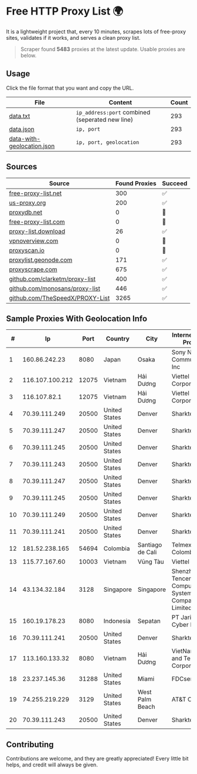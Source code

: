 
# Free HTTP Proxy List 🌍

It is a lightweight project that, every 10 minutes, scrapes lots of free-proxy sites, validates if it works, and serves a clean proxy list.


> Scraper found **5483** proxies at the latest update. Usable proxies are below.

## Usage

Click the file format that you want and copy the URL.


|File|Content|Count|
|----|-------|-----|
|[data.txt](https://raw.githubusercontent.com/themiralay/Proxy-List-World/master/data.txt)|`ip_address:port` combined (seperated new line)|293|
|[data.json](https://raw.githubusercontent.com/themiralay/Proxy-List-World/master/data.json)|`ip, port`|293|
|[data-with-geolocation.json](https://raw.githubusercontent.com/themiralay/Proxy-List-World/master/data-with-geolocation.json)|`ip, port, geolocation`|293|

## Sources

|Source|Found Proxies|Succeed|
|------|-------------|-------|
|[free-proxy-list.net](https://free-proxy-list.net)|300|✅|
|[us-proxy.org](https://www.us-proxy.org)|200|✅|
|[proxydb.net](http://proxydb.net)|0|🚫|
|[free-proxy-list.com](https://free-proxy-list.com/?page=&port=&type%5B%5D=http&type%5B%5D=https&up_time=0&search=Search)|0|🚫|
|[proxy-list.download](https://www.proxy-list.download/HTTP)|26|✅|
|[vpnoverview.com](https://vpnoverview.com/privacy/anonymous-browsing/free-proxy-servers)|0|🚫|
|[proxyscan.io](https://www.proxyscan.io)|0|🚫|
|[proxylist.geonode.com](https://proxylist.geonode.com/api/proxy-list?limit=300&page=1&sort_by=lastChecked&sort_type=desc&protocols=http,https)|171|✅|
|[proxyscrape.com](https://api.proxyscrape.com/v2/?request=displayproxies&protocol=http&timeout=10000&country=all&ssl=all&anonymity=all)|675|✅|
|[github.com/clarketm/proxy-list](https://raw.githubusercontent.com/clarketm/proxy-list/master/proxy-list-raw.txt)|400|✅|
|[github.com/monosans/proxy-list](https://raw.githubusercontent.com/monosans/proxy-list/main/proxies/http.txt)|446|✅|
|[github.com/TheSpeedX/PROXY-List](https://raw.githubusercontent.com/TheSpeedX/PROXY-List/master/http.txt)|3265|✅|


## Sample Proxies With Geolocation Info

|#|Ip|Port|Country|City|Internet Service Provider|
|-|--|----|-------|----|-------------------------|
|1|160.86.242.23|8080|Japan|Osaka|Sony Network Communications Inc|
|2|116.107.100.212|12075|Vietnam|Hải Dương|Viettel Corporation|
|3|116.107.82.1|12075|Vietnam|Hải Dương|Viettel Corporation|
|4|70.39.111.249|20500|United States|Denver|Sharktech|
|5|70.39.111.247|20500|United States|Denver|Sharktech|
|6|70.39.111.245|20500|United States|Denver|Sharktech|
|7|70.39.111.243|20500|United States|Denver|Sharktech|
|8|70.39.111.247|20500|United States|Denver|Sharktech|
|9|70.39.111.245|20500|United States|Denver|Sharktech|
|10|70.39.111.249|20500|United States|Denver|Sharktech|
|11|70.39.111.241|20500|United States|Denver|Sharktech|
|12|181.52.238.165|54694|Colombia|Santiago de Cali|Telmex Colombia S.A.|
|13|115.77.167.60|10003|Vietnam|Vũng Tàu|Viettel Group|
|14|43.134.32.184|3128|Singapore|Singapore|Shenzhen Tencent Computer Systems Company Limited|
|15|160.19.178.23|8080|Indonesia|Sepatan|PT Jaringan Cyber Evo|
|16|70.39.111.241|20500|United States|Denver|Sharktech|
|17|113.160.133.32|8080|Vietnam|Hải Dương|VietNam Post and Telecom Corporation|
|18|23.237.145.36|31288|United States|Miami|FDCservers.net|
|19|74.255.219.229|3129|United States|West Palm Beach|AT&T Corp.|
|20|70.39.111.243|20500|United States|Denver|Sharktech|



## Contributing

Contributions are welcome, and they are greatly appreciated! Every
little bit helps, and credit will always be given.

